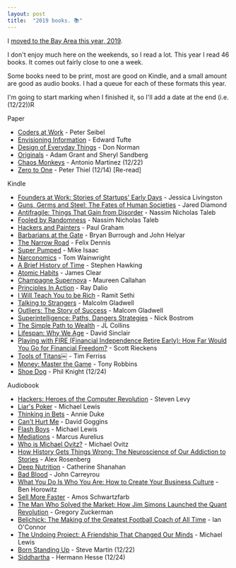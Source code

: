 ```yaml
---
layout: post
title:  "2019 books. 📚"
---
```


I [moved to the Bay Area this year, 2019](https://www.facebook.com/permalink.php?story_fbid=10156292404976243&id=589661242&sfnsw=cl).

I don't enjoy much here on the weekends, so I read a lot. This year I read 46 books. It comes out fairly close to one a week.

Some books need to be print, most are good on Kindle, and a small amount are good as audio books. I had a queue for each of these formats this year.

I'm going to start marking when I finished it, so I'll add a date at the end (i.e. (12/22))R

Paper
- [Coders at Work](https://smile.amazon.com/Coders-Work-Reflections-Craft-Programming/dp/1430219483/) - Peter Seibel
- [Envisioning Information](https://www.amazon.com/Envisioning-Information-Edward-R-Tufte/dp/0961392118) - Edward Tufte
- [Design of Everyday Things](https://www.amazon.com/Design-Everyday-Things-Revised-Expanded-ebook/dp/B00E257T6C) - Don Norman
- [Originals](https://www.amazon.com/Originals-How-Non-Conformists-Move-World/dp/014312885X) - Adam Grant and Sheryl Sandberg
- [Chaos Monkeys](https://www.amazon.com/Chaos-Monkeys-Obscene-Fortune-Failure/dp/0062458205) - Antonio Martinez (12/22)
- [Zero to One](https://www.amazon.com/Zero-One-Notes-Startups-Future/dp/B00M284NY2/) - Peter Thiel (12/14) [Re-read]

Kindle
- [Founders at Work: Stories of Startups' Early Days](https://www.amazon.com/Founders-Work-Stories-Startups-Early-ebook/dp/B009IXMK4O) - Jessica Livingston
- [Guns, Germs and Steel: The Fates of Human Societies](https://www.amazon.com/Guns-Germs-Steel-Fates-Societies-ebook/dp/B06X1CT33R1) - Jared Diamond
- [Antifragile: Things That Gain from Disorder](https://www.amazon.com/Antifragile-Things-That-Disorder-Incerto-ebook/dp/B0083DJWGO) - Nassim Nicholas Taleb
- [Fooled by Randomness](https://www.amazon.com/gp/product/B001FA0W5W) - Nassim Nicholas Taleb
- [Hackers and Painters](https://www.amazon.com/Hackers-Painters-Big-Ideas-Computer/dp/1449389554) - Paul Graham
- [Barbarians at the Gate](https://www.amazon.com/Barbarians-Gate-Fall-RJR-Nabisco-ebook/dp/B000FC10QG) - Bryan Burrough and John Helyar
- [The Narrow Road](https://www.amazon.com/Narrow-Road-Brief-Guide-Getting/dp/1591843731) - Felix Dennis
- [Super Pumped](https://www.amazon.com/Super-Pumped-Battle-Mike-Isaac/dp/0393652246) - Mike Isaac
- [Narconomics](https://www.amazon.com/Narconomics-How-Run-Drug-Cartel/dp/1610397703) - Tom Wainwright
- [A Brief History of Time](https://www.amazon.com/Brief-History-Time-Stephen-Hawking/dp/0553380168) - Stephen Hawking
- [Atomic Habits](https://jamesclear.com/atomic-habits) - James Clear
- [Champagne Supernova](https://www.amazon.com/Champagne-Supernovas-Alexander-McQueen-Renegades/dp/1451640587) - Maureen Callahan
- [Principles In Action](https://apps.apple.com/us/app/principles-in-action/id1211294305) - Ray Dalio
- [I Will Teach You to be Rich](https://www.amazon.com/Will-Teach-You-Be-Rich/dp/0761147489) - Ramit Sethi
- [Talking to Strangers](https://www.amazon.com/Talking-Strangers-Should-about-People/dp/0316478520) - Malcolm Gladwell
- [Outliers: The Story of Success](https://www.amazon.com/Outliers-Story-Success-Malcolm-Gladwell/dp/0316017922) - Malcom Gladwell
- [Superintelligence: Paths, Dangers Strategies](https://www.amazon.com/Superintelligence-Dangers-Strategies-Nick-Bostrom/dp/1501227742) - Nick Bostrom
- [The Simple Path to Wealth](https://www.amazon.com/Simple-Path-Wealth-financial-independence/dp/1533667926) - JL Collins
- [Lifespan: Why We Age](https://www.amazon.com/Lifespan-Why-Age_and-Dont-Have/dp/1501191977) - David Sinclair
- [Playing with FIRE (Financial Independence Retire Early): How Far Would You Go for Financial Freedom?](https://www.amazon.com/Playing-Financial-Independence-Retire-Early/dp/1608685802) - Scott Rieckens
- [Tools of Titans￼](https://www.amazon.com/Tools-Titans-Billionaires-World-Class-Performers/dp/1328683788) - Tim Ferriss
- [Money: Master the Game](https://www.amazon.com/MONEY-Master-Game-Financial-Freedom-ebook/dp/B00MZAIU4G) - Tony Robbins
- [Shoe Dog](https://www.amazon.com/Shoe-Dog-Phil-Knight/dp/1508211809) - Phil Knight (12/24)

Audiobook
- [Hackers: Heroes of the Computer Revolution](https://www.amazon.com/Hackers-Computer-Revolution-Steven-Levy/dp/1449388396) - Steven Levy
- [Liar's Poker](https://www.amazon.com/Liars-Poker-Norton-Paperback-Michael/dp/039333869X) - Michael Lewis
- [Thinking in Bets](https://www.amazon.com/Thinking-Bets-Making-Smarter-Decisions/dp/0735216355) - Annie Duke
- [Can't Hurt Me](https://www.amazon.com/Cant-Hurt-Me-Master-Your/dp/1544512287) - David Goggins
- [Flash Boys](https://www.amazon.com/Flash-Boys-Wall-Street-Revolt/dp/0393351599) - Michael Lewis
- [Mediations](https://www.amazon.com/Meditations-Thrift-Editions-Marcus-Aurelius/dp/048629823X) - Marcus Aurelius
- [Who is Michael Ovitz?](https://www.amazon.com/Who-Michael-Ovitz/dp/1591845548) - Michael Ovitz
- [How History Gets Things Wrong: The Neuroscience of Our Addiction to Stories](https://www.amazon.com/How-History-Gets-Things-Wrong/dp/0262038579) - Alex Rosenberg
- [Deep Nutrition](https://www.amazon.com/Deep-Nutrition-Your-Genes-Traditional/dp/1250113822) - Catherine Shanahan
- [Bad Blood](https://www.amazon.com/Bad-Blood-Secrets-Silicon-Startup/dp/152473165X) - John Carreyrou
- [What You Do Is Who You Are: How to Create Your Business Culture](https://www.amazon.com/What-You-Do-Who-Are/dp/0062871331) - Ben Horowitz
- [Sell More Faster](https://www.amazon.com/Sell-More-Faster-Start-Ups-Techstars/dp/1119597803) - Amos Schwartzfarb
- [The Man Who Solved the Market: How Jim Simons Launched the Quant Revolution](https://www.amazon.com/Man-Who-Solved-Market-Revolution/dp/073521798X) - Gregory Zuckerman
- [Belichick: The Making of the Greatest Football Coach of All Time](https://www.amazon.com/Belichick-Making-Greatest-Football-Coach/dp/0544785746) - Ian O'Connor
- [The Undoing Project: A Friendship That Changed Our Minds](https://www.amazon.com/dp/B01GI6S7EK/) - Michael Lewis
- [Born Standing Up](https://www.amazon.com/Born-Standing-Up-Comics-Life/dp/1416553657) - Steve Martin (12/22)
- [Siddhartha](https://www.amazon.com/Siddhartha-Novel-Hermann-Hesse/dp/0553208845) - Hermann Hesse (12/24)
